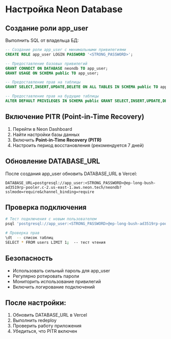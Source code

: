 # Настройка Neon Database

## Создание роли app_user

Выполнить SQL от владельца БД:

```sql
-- Создание роли app_user с минимальными привилегиями
CREATE ROLE app_user LOGIN PASSWORD '<STRONG_PASSWORD>';

-- Предоставление базовых привилегий
GRANT CONNECT ON DATABASE neondb TO app_user;
GRANT USAGE ON SCHEMA public TO app_user;

-- Предоставление прав на таблицы
GRANT SELECT,INSERT,UPDATE,DELETE ON ALL TABLES IN SCHEMA public TO app_user;

-- Предоставление прав на будущие таблицы
ALTER DEFAULT PRIVILEGES IN SCHEMA public GRANT SELECT,INSERT,UPDATE,DELETE ON TABLES TO app_user;
```

## Включение PITR (Point-in-Time Recovery)

1. Перейти в Neon Dashboard
2. Найти настройки базы данных
3. Включить **Point-in-Time Recovery (PITR)**
4. Настроить период восстановления (рекомендуется 7 дней)

## Обновление DATABASE_URL

После создания app_user обновить DATABASE_URL в Vercel:

```
DATABASE_URL=postgresql://app_user:<STRONG_PASSWORD>@ep-long-bush-ad3519rp-pooler.c-2.us-east-1.aws.neon.tech/neondb?sslmode=require&channel_binding=require
```

## Проверка подключения

```bash
# Тест подключения с новым пользователем
psql 'postgresql://app_user:<STRONG_PASSWORD>@ep-long-bush-ad3519rp-pooler.c-2.us-east-1.aws.neon.tech/neondb?sslmode=require&channel_binding=require'

# Проверка прав
\dt  -- список таблиц
SELECT * FROM users LIMIT 1;  -- тест чтения
```

## Безопасность

- Использовать сильный пароль для app_user
- Регулярно ротировать пароли
- Мониторить использование привилегий
- Включить логирование подключений

## После настройки:

1. Обновить DATABASE_URL в Vercel
2. Выполнить redeploy
3. Проверить работу приложения
4. Убедиться, что PITR включен
